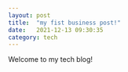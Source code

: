 ```yaml
---
layout: post
title:  "my fist business post!"
date:   2021-12-13 09:30:35 
category: tech
---
```


Welcome to my tech blog!